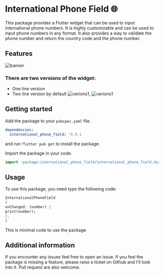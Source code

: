 <!-- 
This README describes the package. If you publish this package to pub.dev,
this README's contents appear on the landing page for your package.

For information about how to write a good package README, see the guide for
[writing package pages](https://dart.dev/guides/libraries/writing-package-pages). 

For general information about developing packages, see the Dart guide for
[creating packages](https://dart.dev/guides/libraries/create-library-packages)
and the Flutter guide for
[developing packages and plugins](https://flutter.dev/developing-packages). 
-->

# International Phone Field 🌐

This package provides a Flutter widget that can be used to input international phone numbers.
It is highly customizable and can be used to input phone numbers in any format.
It also provides a way to validate the phone number and return the country code and the phone
number.

## Features

![banner](https://github.com/iamtechieboy/international_phone_field/blob/master/assets/banner.png)

### There are two versions of the widget:

- One line version
- Two line version by default
  ![verions1](https://github.com/iamtechieboy/international_phone_field/blob/master/assets/oneLine.gif), ![verions1](https://github.com/iamtechieboy/international_phone_field/blob/master/assets/twoLine.gif)

## Getting started

Add the package to your `pubspec.yaml` file.

```yaml
dependencies:
  international_phone_field: ^0.0.1
```

and run `flutter pub get` to install the package.

Import the package in your code.

```dart
import 'package:international_phone_field/international_phone_field.dart';
```

## Usage

To use this package, you need type the following code:

```dart
InternationalPhoneField
(
onChanged: (number) {
print(number);
},
)
```

This is minimal code to use the package

## Additional information

If you encounter any issues feel free to open an issue. If you feel the package is missing a
feature, please raise a ticket on Github and I'll look into it. Pull request are also welcome.

